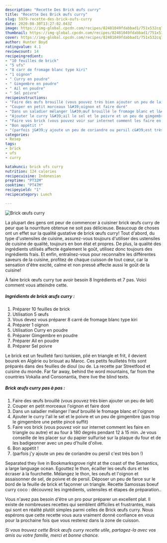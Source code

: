 ```yaml
---
description: "Recette Des Brick œufs curry"
title: "Recette Des Brick œufs curry"
slug: 5979-recette-des-brick-oufs-curry
date: 2020-08-30T13:27:02.043Z
image: https://img-global.cpcdn.com/recipes/82481049fdabbad1/751x532cq70/brick-oeufs-curry-photo-principale-de-la-recette.jpg
thumbnail: https://img-global.cpcdn.com/recipes/82481049fdabbad1/751x532cq70/brick-oeufs-curry-photo-principale-de-la-recette.jpg
cover: https://img-global.cpcdn.com/recipes/82481049fdabbad1/751x532cq70/brick-oeufs-curry-photo-principale-de-la-recette.jpg
author: Hunter Boyd
ratingvalue: 4.1
reviewcount: 14
recipeingredient:
- "10 feuilles de brick"
- "5 ufs"
- "8 carr de fromage blanc type kiri"
- "1 oignon"
- " Curry en poudre"
- " Gimgembre en poudre"
- " Ail en poudre"
- " Sel poivre"
recipeinstructions:
- "Faire des œufs brouillé (vous pouvez très bien ajouter un peu de lait)"
- "Couper en petit morceaux l&#39;oignon et faire doré"
- "Dans un saladier mélanger l&#39;œuf brouillé le fromage blanc et l&#39;oignon"
- "Ajouter le curry l&#39;ail le sel et le poivre et un peu de gimgembre (pas trop le gimgembre une petite pincé suffit)"
- "Faire vos brick (vous pouvez voir sur internet comment les faire en triangle ou autre) et au four à 180 degrés pendant 12 à 15 min. Je vous conseille de les placer sur du papier sulfurisé sur la plaque du four et de les badigeonner avec un peu d&#39;huile d&#39;olive."
- "Bon appétit !"
- "(parfois j&#39;y ajoute un peu de coriandre ou persil c&#39;est très bon !)"
categories:
- Resep
tags:
- brick
- ufs
- curry

katakunci: brick ufs curry 
nutrition: 124 calories
recipecuisine: Indonesian
preptime: "PT32M"
cooktime: "PT47M"
recipeyield: "1"
recipecategory: Lunch

---
```



![Brick œufs curry](https://img-global.cpcdn.com/recipes/82481049fdabbad1/751x532cq70/brick-oeufs-curry-photo-principale-de-la-recette.jpg)

La plupart des gens ont peur de commencer à cuisiner brick œufs curry de peur que la nourriture obtenue ne soit pas délicieuse. Beaucoup de choses ont un effet sur la qualité gustative de brick œufs curry! Tout d'abord, du type d'ustensiles de cuisine, assurez-vous toujours d'utiliser des ustensiles de cuisine de qualité, toujours en bon état et propres. De plus, la qualité des ingrédients utilisés affecte également le goût, utilisez donc toujours des ingrédients frais. Et enfin, entraînez-vous pour reconnaître les différentes saveurs de la cuisine, profitez de chaque cuisson de tout cœur, car la sensation d'être excité, calme et non pressé affecte aussi le goût de la cuisine!

<!--inarticleads1-->

À faire brick œufs curry tue avoir besoin 8 Ingrédients et 7 pas. Voici comment vous atteindre cette.

##### Ingrédients de brick œufs curry :

1. Préparer 10 feuilles de brick
1. Utilisation 5 œufs
1. Vous devez vous préparer 8 carré de fromage blanc type kiri
1. Préparer 1 oignon
1. Utilisation  Curry en poudre
1. Préparer  Gimgembre en poudre
1. Préparer  Ail en poudre
1. Préparer  Sel poivre


Le brick est un feuilleté farci tunisien, plié en triangle et frit, il devient bourek en Algérie ou briouat au Maroc. Ces petits feuilletés frits sont préparés dans des feuilles de dioul (ou de. La recette par Streetfood et cuisine du monde. Far far away, behind the word mountains, far from the countries Vokalia and Consonantia, there live the blind texts. 

<!--inarticleads2-->

##### Brick œufs curry pas à pas :

1. Faire des œufs brouillé (vous pouvez très bien ajouter un peu de lait)
1. Couper en petit morceaux l&#39;oignon et faire doré
1. Dans un saladier mélanger l&#39;œuf brouillé le fromage blanc et l&#39;oignon
1. Ajouter le curry l&#39;ail le sel et le poivre et un peu de gimgembre (pas trop le gimgembre une petite pincé suffit)
1. Faire vos brick (vous pouvez voir sur internet comment les faire en triangle ou autre) et au four à 180 degrés pendant 12 à 15 min. Je vous conseille de les placer sur du papier sulfurisé sur la plaque du four et de les badigeonner avec un peu d&#39;huile d&#39;olive.
1. Bon appétit !
1. (parfois j&#39;y ajoute un peu de coriandre ou persil c&#39;est très bon !)


Separated they live in Bookmarksgrove right at the coast of the Semantics, a large language ocean. Egouttez le thon, écailler les oeufs durs et les écraser à la fourchette. Mélangez le thon, les oeufs et l&#39;oignon et assaisonner de sel, de poivre et de persil. Déposer un peu de farce sur le bord de la feuille de brick et façonner un triangle. Recette Samossas boeuf curry coco : découvrez les ingrédients, ustensiles et étapes de préparation.. 

<!--inarticleads1-->

<p>
Vous n'avez pas besoin d'être un pro pour préparer un excellent plat. Il existe de nombreuses recettes qui semblent difficiles et frustrantes, mais qui sont en réalité plutôt simples parmi celles de Brick œufs curry. Nous espérons que cette recette vous aura vraiment donné confiance en vous pour la prochaine fois que vous resterez dans la zone de cuisson.
</p>

<p>
<i>Si vous trouvez cette Brick œufs curry recette utile, partagez-la avec vos amis ou votre famille, merci et bonne chance.</i>
</p>
